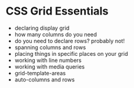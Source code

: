 # CSS Grid Essentials
* declaring display grid
* how many columns do you need 
* do you need to declare rows? probably not!
* spanning columns and rows
* placing things in specific places on your grid
* working with line numbers
* working with media queries
* grid-template-areas
* auto-columns and rows